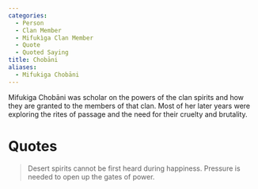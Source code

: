 ```yaml
---
categories:
  - Person
  - Clan Member
  - Mifukìga Clan Member
  - Quote
  - Quoted Saying
title: Chobāni
aliases:
  - Mifukiga Chobāni
---
```


Mifukiga Chobāni was scholar on the powers of the clan spirits and how they are granted to the members of that clan. Most of her later years were exploring the rites of passage and the need for their cruelty and brutality.

# Quotes

> Desert spirits cannot be first heard during happiness. Pressure is needed to open up the gates of power.
